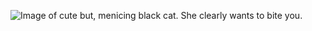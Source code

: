 ![Image of cute but, menicing black cat. She clearly wants to bite you.](https://i.redd.it/ly2pj4wf70m11.png)

